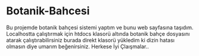 # Botanik-Bahcesi
Bu projemde botanik bahçesi sistemi yaptım ve bunu web sayfasına taşıdım.
Localhostta çalıştırmak için htdocs klasorü altında botanik bahçe dosyasını atarak çalıştırabilirsiniz burada direkt klasorü yükledim ki dizin hatası olmasın diye umarım beğenirsiniz. Herkese İyi Çlaışmalar..
